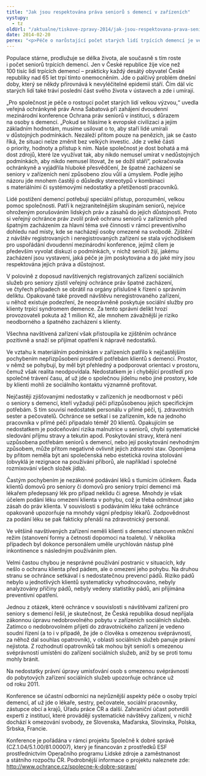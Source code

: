 ```yaml
---
title: "Jak jsou respektována práva seniorů s demencí v zařízeních"
vystupy:
  - tz
oldUrl: "/aktualne/tiskove-zpravy-2014/jak-jsou-respektovana-prava-senioru-s-demenci-v-zarizenich"
date: 2014-02-20
perex: "<p>Péče o narůstající počet starých lidí trpících demencí je velkou výzvou pro celou společnost. Špatné zacházení se seniory v zařízeních však není nijak zřídkavé. V Brně se proto sešli odborníci nejrůznějších profesí, které se nějakým způsobem dotýkají péče o seniory, aby diskutovali o některých klíčových problémech.</p>"
---
```


<!-- imported from the old website -->

<p>Populace stárne, prodlužuje se délka života, ale současně s tím roste i počet seniorů trpících demencí. Jen v České republice žije více než 100 tisíc lidí trpících demencí – prakticky každý desátý obyvatel České republiky nad 65 let trpí tímto onemocněním. Jde o palčivý problém dnešní doby, který se někdy přirovnává k nevyléčitelné epidemii stáří. Čím dál víc starých lidí také tráví poslední část svého života v ústavech a zde i umírají.</p><p>„Pro společnost je péče o rostoucí počet starých lidí velkou výzvou,“ uvedla veřejná ochránkyně práv Anna Šabatová při zahájení dvoudenní mezinárodní konference Ochrana práv seniorů v instituci, s důrazem na osoby s demencí. „Pokud se hlásíme k evropské civilizaci a jejím základním hodnotám, musíme usilovat o to, aby staří lidé umírali v důstojných podmínkách. Nezáleží přitom pouze na penězích, jak se často říká, že situaci nelze změnit bez velkých investic. Jde z velké části o priority, hodnoty a přístup k nim. Naše společnost je dost bohatá a má dost zdrojů, které lze využívat tak, aby nikdo nemusel umírat v nedůstojných podmínkách, aby nikdo nemusel litovat, že se dožil stáří“, pokračovala ochránkyně a vyjádřila hluboké přesvědčení, že špatné zacházení se seniory v zařízeních není způsobeno zlou vůlí a úmyslem. Podle jejího názoru jde mnohem častěji o důsledky stereotypů v kombinaci s materiálními či systémovými nedostatky a přetížeností pracovníků.</p><p>Lidé postižení demencí potřebují speciální přístup, porozumění, velkou pomoc společnosti. Patří k nejzranitelnějším skupinám seniorů, nejvíce ohroženým porušováním lidských práv a zásahů do jejich důstojnosti. Proto si veřejný ochránce práv zvolil právě ochranu seniorů v zařízeních před špatným zacházením za hlavní téma své činnosti v rámci preventivního dohledu nad místy, kde se nacházejí osoby omezené na svobodě. Zjištění z návštěv registrovaných i neregistrovaných zařízení se stala východiskem pro uspořádání dvoudenní mezinárodní konference, jejímž cílem je především vyvolat diskuzi o podmínkách, v nichž senioři žijí, jakému zacházení jsou vystaveni, jaká péče je jim poskytována a do jaké míry jsou respektována jejich práva a důstojnost.</p><p>V polovině z doposud navštívených registrovaných zařízení sociálních služeb pro seniory zjistil veřejný ochránce práv špatné zacházení, ve čtyřech případech se obrátil na orgány příslušné k řízení o správním deliktu. Opakovaně také provedl návštěvu neregistrovaného zařízení, u něhož existuje podezření, že neoprávněně poskytuje sociální služby pro klienty trpící syndromem demence. Za tento správní delikt hrozí provozovateli pokuta až 1 milion Kč, ale mnohem závažnější je riziko neodborného a špatného zacházení s klienty.</p><p>Všechna navštívená zařízení však přistoupila ke zjištěním ochránce pozitivně a snaží se přijímat opatření k nápravě nedostatků. </p><p>Ve vztahu k materiálním podmínkám v zařízeních patřilo k nejčastějším pochybením nepřizpůsobení prostředí potřebám klientů s demencí. Prostor, v němž se pohybují, by měl být přehledný a podporovat orientaci v prostoru, čemuž však realita neodpovídala. Nedostatkem je i chybějící prostředí pro společné trávení času, ať už jde o společnou jídelnu nebo jiné prostory, kde by klienti mohli ze sociálního kontaktu významně profitovat.</p><p>Nejčastěji zjišťovanými nedostatky v zařízeních je neodbornost v péči o seniory s demencí, kteří vyžadují péči přizpůsobenou jejich specifickým potřebám. S tím souvisí nedostatek personálu v přímé péči, tj. zdravotních sester a pečovatelů. Ochránce se setkal i se zařízením, kde na jednoho pracovníka v přímé péči připadalo téměř 20 klientů. Opakujícím se nedostatkem je podceňování rizika malnutrice u seniorů, chybí systematické sledování příjmu stravy a tekutin apod. Poskytování stravy, která není uzpůsobena potřebám seniorů s demencí, nebo její poskytování nevhodným způsobem, může přitom negativně ovlivnit jejich zdravotní stav. Opomíjena by přitom neměla být ani společenská nebo estetická rovina stolování (obvyklá je rezignace na používání příborů, ale například i společné rozmixování všech složek jídla). </p><p>Častým pochybením je nezákonné podávání léků s tlumícím účinkem. Řada klientů domovů pro seniory či domovů pro seniory trpící demencí má lékařem předepsaný lék pro případ neklidu či agrese. Mnohdy je však účelem podání léku omezení klienta v pohybu, což je třeba odmítnout jako zásah do práv klienta. V souvislosti s podáváním léku také ochránce opakovaně upozorňuje na mnohdy vágní předpisy lékařů. Zodpovědnost za podání léku se pak fakticky přenáší na zdravotnický personál. </p><p>Ve většině navštívených zařízení neměli klienti s demencí stanoven mikční režim (stanovení formy a četnosti dopomoci na toaletu). V několika případech byl dokonce personálem uměle urychlován nástup plné inkontinence s následným používáním plen. </p><p>Velmi častou chybou je nesprávné používání postranic v situacích, kdy nešlo o ochranu klienta před pádem, ale o omezení jeho pohybu. Na druhou stranu se ochránce setkával i s nedostatečnou prevencí pádů. Riziko pádů nebylo u jednotlivých klientů systematicky vyhodnocováno, nebyly analyzovány příčiny pádů, nebyly vedeny statistiky pádů, ani přijímána preventivní opatření.</p><p>Jednou z otázek, které ochránce v souvislosti s návštěvami zařízení pro seniory s demencí řešil, je skutečnost, že Česká republika dosud nepřijala zákonnou úpravu nedobrovolného pobytu v zařízeních sociálních služeb. Zatímco o nedobrovolném přijetí do zdravotnického zařízení je vedeno soudní řízení (a to i v případě, že jde o člověka s omezenou svéprávností, za něhož dal souhlas opatrovník), v oblasti sociálních služeb panuje právní nejistota. Z rozhodnutí opatrovníků tak mohou být senioři s omezenou svéprávností umístěni do zařízení sociálních služeb, aniž by se proti tomu mohly bránit.</p><p>Na nedostatky právní úpravy umisťování osob s omezenou svéprávností do pobytových zařízení sociálních služeb upozorňuje ochránce už od roku 2011. </p><p>Konference se účastní odborníci na nejrůznější aspekty péče o osoby trpící demencí, ať už jde o lékaře, sestry, pečovatele, sociální pracovníky, zástupce obcí a krajů, Úřadu práce ČR a další. Zahraniční účast potvrdili experti z institucí, které provádějí systematické návštěvy zařízení, v nichž dochází k omezování svobody, ze Slovenska, Maďarska, Slovinska, Polska, Srbska, Francie.</p><p>Konference je pořádána v rámci projektu Společně k dobré správě (CZ.1.04/5.1.00/81.00007), který je financován z prostředků ESF prostřednictvím Operačního programu Lidské zdroje a zaměstnanost a státního rozpočtu ČR. Podrobnější informace o projektu naleznete zde: <a href="https://www.ochrance.cz/spolecne-k-dobre-sprave/">http://www.ochrance.cz/spolecne-k-dobre-sprave/</a></p>
